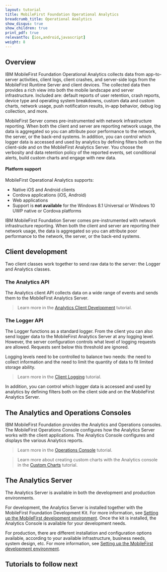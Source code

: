 ```yaml
---
layout: tutorial
title: MobileFirst Foundation Operational Analytics
breadcrumb_title: Operational Analytics
show_disqus: true
show_children: true
print_pdf: true
relevantTo: [ios,android,javascript]
weight: 8
---
```

## Overview
IBM MobileFirst Foundation Operational Analytics collects data from app-to-server activities, client logs, client crashes, and server-side logs from the MobileFirst Runtime Server and client devices. The collected data then provides a rich view into both the mobile landscape and server infrastructure. Included are: default reports of user retention, crash reports, device type and operating system breakdowns, custom data and custom charts, network usage, push notification results, in-app behavior, debug log collection, and more.

MobileFirst Server comes pre-instrumented with network infrastructure reporting. When both the client and server are reporting network usage, the data is aggregated so you can attribute poor performance to the network, the server, or the back-end systems. In addition, you can control which logger data is accessed and used by analytics by defining filters both on the client-side and on the MobileFirst Analytics Server. You choose the verbosity and data retention policy of the reported events, set conditional alerts, build custom charts and engage with new data.

#### Platform support
MobileFirst Operational Analytics supports:

* Native iOS and Android clients
* Cordova applications (iOS, Android)
* Web applications
* Support is **not available** for the Windows 8.1 Universal or Windows 10 UWP native or Cordova platforms

IBM MobileFirst Foundation Server comes pre-instrumented with network infrastructure reporting. When both the client and server are reporting their network usage, the data is aggregated so you can attribute poor performance to the network, the server, or the back-end systems.

## Client development
Two client classes work together to send raw data to the server: the Logger and Analytics classes.

### The Analytics API
The Analytics client API collects data on a wide range of events and sends them to the MobileFirst Analytics Server.
> Learn more in the [Analytics Client Development](analytics-api) tutorial.

### The Logger API
The Logger functions as a standard logger. From the client you can also send logger data to the MobileFirst Analytics Server at any logging level. However, the server configuration controls what level of logging requests are allowed. Requests sent below this threshold are ignored.

Logging levels need to be controlled to balance two needs: the need to collect information and the need to limit the quantity of data to fit limited storage ability.

> Learn more in the [Client Logging](../application-development/client-side-log-collection/) tutorial.

In addition, you can control which logger data is accessed and used by analytics by defining filters both on the client side and on the MobileFirst Analytics Server.


## The Analytics and Operations Consoles
IBM MobileFirst Foundation provides the Analytics and Operations consoles. The MobileFirst Operations Console configures how the Analytics Server works with the client applications. The Analytics Console configures and displays the various Analytics reports.

> Learn more in the [Operations Console](console) tutorial.

> Learn more about creating custom charts with the Analytics console in the [Custom Charts](console/custom-charts) tutorial.


## The Analytics Server
The Analytics Server is available in both the development and production environments.

For development, the Analytics Server is installed together with the MobileFirst Foundation Development Kit.  For more information, see [Setting up the MobileFirst development environment](../installation-configuration/development/mobilefirst/). Once the kit is installed, the Analytics Console is available for your development needs.

For production, there are different installation and configuration options available, according to your available infrastructure, business needs, system design, etc. For more information, see [Setting up the MobileFirst development environment](../installation-configuration/production/analytics/).

## Tutorials to follow next

